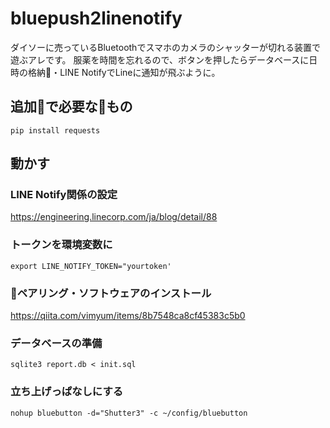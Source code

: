 # bluepush2linenotify
ダイソーに売っているBluetoothでスマホのカメラのシャッターが切れる装置で遊ぶアレです。
服薬を時間を忘れるので、ボタンを押したらデータベースに日時の格納・LINE NotifyでLineに通知が飛ぶように。

## 追加で必要なもの

````
pip install requests
````

## 動かす
### LINE Notify関係の設定
https://engineering.linecorp.com/ja/blog/detail/88
### トークンを環境変数に
````
export LINE_NOTIFY_TOKEN="yourtoken'
````
### ペアリング・ソフトウェアのインストール
https://qiita.com/vimyum/items/8b7548ca8cf45383c5b0
### データベースの準備
````
sqlite3 report.db < init.sql
````
### 立ち上げっぱなしにする
````
nohup bluebutton -d="Shutter3" -c ~/config/bluebutton
````
